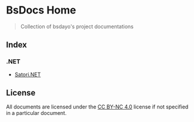 # BsDocs Home

> Collection of bsdayo\'s project documentations

## Index

### .NET

- [Satori.NET](https://docs.bsdayo.moe/Satori.NET/)

## License

All documents are licensed under the [CC BY-NC 4.0](https://creativecommons.org/licenses/by-nc/4.0/) license if not specified in a particular document.
